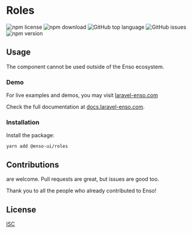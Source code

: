 # Roles

![npm license](https://img.shields.io/npm/l/@enso-ui/roles.svg) 
![npm download](https://img.shields.io/npm/dm/@enso-ui/roles.svg) 
![GitHub top language](https://img.shields.io/github/languages/top/enso-ui/roles.svg) 
![GitHub issues](https://img.shields.io/github/issues/enso-ui/roles.svg) 
![npm version](https://img.shields.io/npm/v/@enso-ui/roles.svg) 

## Usage
The component cannot be used outside of the Enso ecosystem.

### Demo

For live examples and demos, you may visit [laravel-enso.com](https://www.laravel-enso.com)

Check the full documentation at  [docs.laravel-enso.com](https://docs.laravel-enso.com).

### Installation

Install the package:
```
yarn add @enso-ui/roles
```

## Contributions

are welcome. Pull requests are great, but issues are good too.

Thank you to all the people who already contributed to Enso!

## License

[ISC](https://opensource.org/licenses/ISC)
